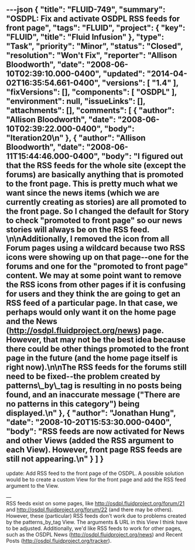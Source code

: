---json
{
  "title": "FLUID-749",
  "summary": "OSDPL: Fix and activate OSDPL RSS feeds for front page",
  "tags": "FLUID",
  "project": {
    "key": "FLUID",
    "title": "Fluid Infusion"
  },
  "type": "Task",
  "priority": "Minor",
  "status": "Closed",
  "resolution": "Won't Fix",
  "reporter": "Allison Bloodworth",
  "date": "2008-06-10T02:39:10.000-0400",
  "updated": "2014-04-02T16:35:54.661-0400",
  "versions": [
    "1.4"
  ],
  "fixVersions": [],
  "components": [
    "OSDPL"
  ],
  "environment": null,
  "issueLinks": [],
  "attachments": [],
  "comments": [
    {
      "author": "Allison Bloodworth",
      "date": "2008-06-10T02:39:22.000-0400",
      "body": "Iteration20\n"
    },
    {
      "author": "Allison Bloodworth",
      "date": "2008-06-11T15:44:46.000-0400",
      "body": "I figured out that the RSS feeds for the whole site (except the forums) are basically anything that is promoted to the front page. This is pretty much what we want since the news items (which we are currently creating as stories) are all promoted to the front page. So I changed the default for Story to check \"promoted to front page\" so our news stories will always be on the RSS feed.&#x20;\n\nAdditionally, I removed the icon from all Forum pages using a wildcard because two RSS icons were showing up on that page--one for the forums and one for the \"promoted to front page\" content. We may at some point want to remove the RSS icons from other pages if it is confusing for users and they think the are going to get an RSS feed of a particular page. In that case, we perhaps would only want it on the home page and the News (<http://osdpl.fluidproject.org/news>) page. However, that may not be the best idea because there could be other things promoted to the front page in the future (and the home page itself is right now).\n\nThe RSS feeds for the forums still need to be fixed--the problem created by patterns\\_by\\_tag is resulting in no posts being found, and an inaccurate message (\"There are no patterns in this category\") being displayed.\n"
    },
    {
      "author": "Jonathan Hung",
      "date": "2008-10-20T15:53:30.000-0400",
      "body": "RSS feeds are now activated for News and other Views (added the RSS argument to each View). However, front page RSS feeds are still not appearing.\n"
    }
  ]
}
---
update: Add RSS feed to the front page of the OSDPL. A possible solution would be to create a custom View for the front page and add the RSS feed argument to the View.

—\
RSS feeds exist on some pages, like <http://osdpl.fluidproject.org/forum/21> and <http://osdpl.fluidproject.org/forum/22> (and there may be others). However, these (particular) RSS feeds don't work due to problems created by the patterns\_by\_tag View. The arguments & URL in this View I think have to be adjusted. Additionally, we'd like RSS feeds to work for other pages, such as the OSDPL News (<http://osdpl.fluidproject.org/news>) and Recent Posts (<http://osdpl.fluidproject.org/tracker>).

        